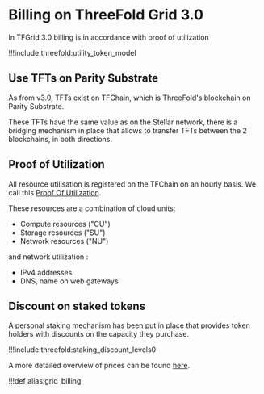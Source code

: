 # Billing on ThreeFold Grid 3.0

In TFGrid 3.0 billing is in accordance with proof of utilization

!!!include:threefold:utility_token_model


## Use TFTs on Parity Substrate

As from v3.0, TFTs exist on TFChain, which is ThreeFold's blockchain on Parity Substrate.

These TFTs have the same value as on the Stellar network, there is a bridging mechanism in place that allows to transfer TFTs between the 2 blockchains, in both directions.

## Proof of Utilization

All resource utilisation is registered on the TFChain on an hourly basis. We call this [Proof Of Utilization](threefold:proof_of_utilization).

These resources are a combination of cloud units: 

- Compute resources ("CU")
- Storage resources ("SU")
- Network resources ("NU")

and network utilization :

- IPv4 addresses
- DNS, name on web gateways

## Discount on staked tokens

A personal staking mechanism has been put in place that provides token holders with discounts on the capacity they purchase.

!!!include:threefold:staking_discount_levels0

A more detailed overview of prices can be found [here](threefold:pricing).

!!!def alias:grid_billing